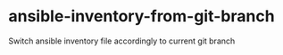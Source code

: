 # ansible-inventory-from-git-branch
Switch ansible inventory file accordingly to current git branch
